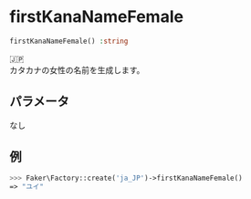 # firstKanaNameFemale
```php
firstKanaNameFemale() :string
```
:jp:  
カタカナの女性の名前を生成します。

## パラメータ
なし

## 例
```php
>>> Faker\Factory::create('ja_JP')->firstKanaNameFemale()
=> "ユイ"
```
